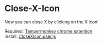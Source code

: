 # Close-X-Icon
Now you can close X by clicking on the X icon!

Required: [Tampermonkey chrome extention](https://chrome.google.com/webstore/detail/tampermonkey/dhdgffkkebhmkfjojejmpbldmpobfkfo)  
Install: [CloseXIcon.user.js](https://github.com/manju-summoner/Close-X-Icon/raw/main/CloseXIcon.user.js)
